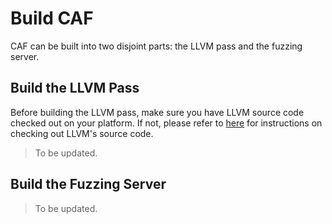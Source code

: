 # Build CAF

CAF can be built into two disjoint parts: the LLVM pass and the fuzzing server.

## Build the LLVM Pass

Before building the LLVM pass, make sure you have LLVM source code checked out on your platform. If not, please refer to [here](http://llvm.org/docs/GettingStarted.html) for instructions on checking out LLVM's source code.

> To be updated.

## Build the Fuzzing Server

> To be updated.
